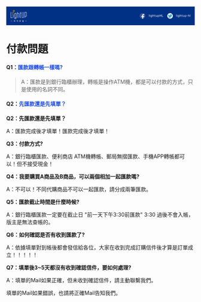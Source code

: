 <link rel="stylesheet" href="lightup.css">

![](/assets/橫幅1.jpg)

# 付款問題

#### Q1：<font color="#1b4be6">匯款跟轉帳一樣嗎?</font>

> A：匯款是到銀行臨櫃辦理，轉帳是操作ATM機，都是可以付款的方式，只是使用的名詞不同。 

#### Q2：<font color="#1b4be6">先匯款還是先填單？</font>

**Q2：先匯款還是先填單？**

A：匯款完成後才填單！匯款完成後才填單！

**Q3：付款方式?**

A：銀行臨櫃匯款、便利商店 ATM機轉帳、郵局無摺匯款、手機APP轉帳都可以！但不接受現金！

**Q4：我要購買A商品及B商品，可以兩個相加一起匯款嗎?**

A：不可以！不同代購商品不可以一起匯款，請分成兩筆匯款。

**Q5：匯款截止時間是什麼時候?**

A：銀行臨櫃匯款一定要在截止日 "前一天下午3:30前匯款" 3:30 過後不會入帳，版主是無法查帳的。

**Q6：如何確認是否有收到匯款了?**

A：依據填單對到帳後都會發信給各位，大家在收到完成訂購信件後才算是訂單成立！！！！！

**Q7：填單後3~5天都沒有收到確認信件，要如何處理?**

A：填單的Mail如果正確，但未收到確認信件，請主動聯繫我們。

填單的Mail如果錯誤，也請將正確Mail告知我們。

